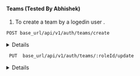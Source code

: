 #### Teams (Tested By Abhishek)


1. To create a team by a logedin user .
```bash
POST base_url/api/v1/auth/teams/create
```

<details><summery> 
  summery
</summery>

Request Body:

- `name`(required, string): unique name of role.
- `decriptions`(optoinal, string): description of the role.
- `roleId`(optioanal, ): roleId of the team
- `departmentId`(): departmentId of the team
- **Login Credencial**: JWT session cookiess
</details>

```bash
 PUT  base_url/api/v1/auth/teams/:roleId/update
```

   <details><summery>
   To update a team by a user login.
</summery>
Request Body:

- `name`(required, string): unique name of role.
- `decriptions`(optoinal, string): description of the role.
- `roleId`(optioanal, ): roleId of the team
- `departmentId`(optional, ): departmentId of the team
- **Login Credencial**: JWT session cookiess
</details>


